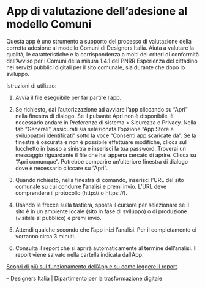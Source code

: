 # App di valutazione dell’adesione al modello Comuni

Questa app è uno strumento a supporto del processo di valutazione della corretta adesione al modello Comuni di Designers Italia. Aiuta a valutare la qualità, le caratteristiche e la corrispondenza a molti dei criteri di conformità dell’Avviso per i Comuni della misura 1.4.1 del PNRR Esperienza del cittadino nei servizi pubblici digitali per il sito comunale, sia durante che dopo lo sviluppo.

Istruzioni di utilizzo:

1.  Avvia il file eseguibile per far partire l’app.

2.  Se richiesto, dai l’autorizzazione ad avviare l’app cliccando su “Apri” nella finestra di dialogo. Se il pulsante Apri non è disponibile, è necessario andare in Preferenze di sistema > Sicurezza e Privacy. Nella tab “Generali”, assicurati sia selezionata l’opzione “App Store e sviluppatori identificati” sotto la voce “Consenti app scaricate da”. Se la finestra è oscurata e non è possibile effettuare modifiche, clicca sul lucchetto in basso a sinistra e inserisci la tua password. Troverai un messaggio riguardante il file che hai appena cercato di aprire. Clicca su “Apri comunque”. Potrebbe comparire un’ulteriore finestra di dialogo dove è necessario cliccare su “Apri”.

3.  Quando richiesto, nella finestra di comando, inserisci l’URL del sito comunale su cui condurre l’analisi e premi invio. L’URL deve comprendere il protocollo (http:// o https://).

4.  Usando le frecce sulla tastiera, sposta il cursore per selezionare se il sito è in un ambiente locale (sito in fase di sviluppo) o di produzione (visibile al pubblico) e premi invio.

5.  Attendi qualche secondo che l’app inizi l’analisi. Per il completamento ci vorranno circa 3 minuti.

6.  Consulta il report che si aprirà automaticamente al termine dell’analisi. Il report viene salvato nella cartella indicata dall’App.

[Scopri di più sul funzionamento dell’App e su come leggere il report](https://docs.italia.it/italia/designers-italia/app-valutazione-modelli-docs).

– Designers Italia | Dipartimento per la trasformazione digitale
